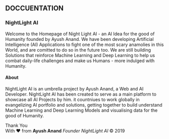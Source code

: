 <h2> DOCCUENTATION </h2>
<h3> NightLight AI </h3>
<p>
Welcome to the Homepage of Night Light AI - an AI Idea for the good of Humanity founded by Ayush Anand.
We have been developing Artificial Intelligence (AI) Applications to fight one of the most scary anamolies in this World, and are comitted to do so in the future too. We are still building Solutions that reinforce Machine Learning and Deep Learning to help us combat daily-life challenges and make us Humans - more indulged with Humanity.
</p>

<h4> About</h4>
<p>
NightLight AI is an umbrella project by Ayush Anand, a Web and AI Developer. NightLight AI has been created to serve as a main platform to showcase all AI Projects by him. it countniues to work globally  in evangelizing AI portfolio and solutions, getting together to build understand Machine Learning and Deep Learning Models and visualising data for the good of Humanity.
</p>

<p>

Thank You <br/>
With &hearts; from <b>Ayush Anand</b>
<i>Founder NightLight AI</i>
&copy; 2019
</p>